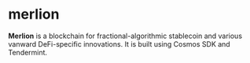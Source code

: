 # merlion

**Merlion** is a blockchain for fractional-algorithmic stablecoin and various vanward DeFi-specific innovations. It is built using Cosmos SDK and Tendermint.
